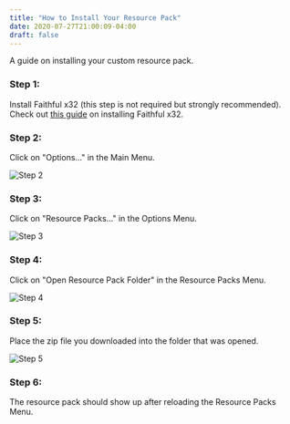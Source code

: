 ```yaml
---
title: "How to Install Your Resource Pack"
date: 2020-07-27T21:00:09-04:00
draft: false
---
```

A guide on installing your custom resource pack.

### Step 1:
Install Faithful x32 (this step is not required but strongly recommended).
Check out [this guide](/posts/how-to-install-faithful-x32) on installing Faithful x32.


### Step 2:
Click on "Options..." in the Main Menu.

![Step 2](/images/InstallGuides/tweaks/step2.png)

### Step 3:
Click on "Resource Packs..." in the Options Menu.

![Step 3](/images/InstallGuides/tweaks/step3.png)


### Step 4:
Click on "Open Resource Pack Folder" in the Resource Packs Menu.

![Step 4](/images/InstallGuides/tweaks/step4.png)


### Step 5:
Place the zip file you downloaded into the folder that was opened.

![Step 5](/images/InstallGuides/tweaks/step5.png)


### Step 6:
The resource pack should show up after reloading the Resource Packs Menu.